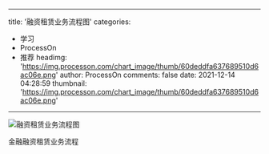 
---
title: '融资租赁业务流程图'
categories: 
 - 学习
 - ProcessOn
 - 推荐
headimg: 'https://img.processon.com/chart_image/thumb/60deddfa637689510d6ac06e.png'
author: ProcessOn
comments: false
date: 2021-12-14 04:28:59
thumbnail: 'https://img.processon.com/chart_image/thumb/60deddfa637689510d6ac06e.png'
---

<div>   
<img class="thumb" alt="融资租赁业务流程图" src="https://img.processon.com/chart_image/thumb/60deddfa637689510d6ac06e.png" referrerpolicy="no-referrer">
<p>金融融资租赁业务流程</p>  
</div>
            